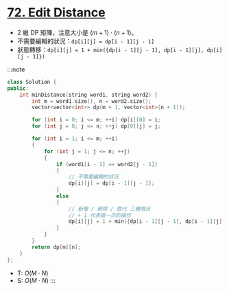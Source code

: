 # [72\. Edit Distance](https://leetcode.com/problems/edit-distance/)

- 2 維 DP 矩陣，注意大小是 $(m + 1) \cdot (n + 1)$。
- 不需要編輯的狀況：`dp[i][j] = dp[i - 1][j - 1]`
- 狀態轉移：`dp[i][j] = 1 + min({dp[i - 1][j - 1], dp[i - 1][j], dp[i][j - 1]})`

:::note
```cpp
class Solution {
public:
    int minDistance(string word1, string word2) {
        int m = word1.size(), n = word2.size();
        vector<vector<int>> dp(m + 1, vector<int>(n + 1));

        for (int i = 0; i <= m; ++i) dp[i][0] = i;
        for (int j = 0; j <= n; ++j) dp[0][j] = j;

        for (int i = 1; i <= m; ++i)
        {
            for (int j = 1; j <= n; ++j)
            {
                if (word1[i - 1] == word2[j - 1])
                {
                    // 不需要編輯的狀況
                    dp[i][j] = dp[i - 1][j - 1];
                }
                else
                {
                    // 新增 / 刪除 / 取代 三種情況
                    // + 1 代表做一次的操作
                    dp[i][j] = 1 + min({dp[i - 1][j - 1], dp[i - 1][j], dp[i][j - 1]});
                }
            }
        }
        return dp[m][n];
    }
};
```
- T: $O(M \cdot N)$
- S: $O(M \cdot N)$
:::

